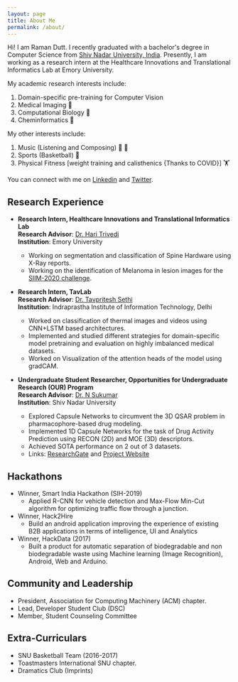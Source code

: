 ```yaml
---
layout: page
title: About Me
permalink: /about/
---
```

Hi! I am Raman Dutt. I recently graduated with a bachelor's degree in Computer Science from [Shiv Nadar University, India](https://snu.edu.in/). Presently, I am working as a research intern at the Healthcare Innovations and Translational Informatics Lab at Emory University.  

My academic research interests include: 
1. Domain-specific pre-training for Computer Vision
2. Medical Imaging :microscope:
3. Computational Biology :dna:
4. Cheminformatics  :test_tube:

My other interests include:  
1. Music (Listening and Composing) :musical_note: :guitar:
2. Sports (Basketball) :basketball:
3. Physical Fitness [weight training and calisthenics {Thanks to COVID}] :weight_lifting:  

You can connect with me on [Linkedin](https://www.linkedin.com/in/raman-dutt-84a472126/) and [Twitter](https://twitter.com/RamanDutt4).

## Research Experience  

* **Research Intern, Healthcare Innovations and Translational Informatics Lab**    
**Research Advisor**: [Dr. Hari Trivedi](https://med.emory.edu/departments/radiology/profile/?u=HMTRIVE)  
**Institution**: Emory University
  * Working on segmentation and classification of Spine Hardware using X-Ray reports.
  * Working on the identification of Melanoma in lesion images for the [SIIM-2020 challenge](https://www.kaggle.com/c/siim-isic-melanoma-classification/overview).    
  
* **Research Intern, TavLab**    
**Research Advisor**: [Dr. Tavpritesh Sethi](https://www.iiitd.ac.in/tavpritesh)  
**Institution**: Indraprastha Institute of Information Technology, Delhi
  * Worked on classification of thermal images and videos using CNN+LSTM based architectures.
  * Implemented and studied different strategies for domain-specific model pretraining and evaluation on highly imbalanced medical datasets.
  * Worked on Visualization of the attention heads of the model using gradCAM.  

* **Undergraduate Student Researcher, Opportunities for Undergraduate Research (OUR) Program**  
**Research Advisor**: [Dr. N Sukumar](https://chemistry.snu.edu.in/people/faculty/n-sukumar)  
**Institution**: Shiv Nadar University
  * Explored Capsule Networks to circumvent the 3D QSAR problem in pharmacophore-based drug modeling.
  * Implemented 1D Capsule Networks for the task of Drug Activity Prediction using RECON (2D) and MOE (3D) descriptors. 
  * Achieved SOTA performance on 2 out of 3 datasets. 
  * Links: [ResearchGate](https://bit.ly/2YpjvWS) and [Project Website](https://bit.ly/38w9f3K)
  
## Hackathons
* Winner, Smart India Hackathon (SIH-2019)
  * Applied R-CNN for vehicle detection and Max-Flow Min-Cut algorithm for optimizing traffic flow through a junction.
* Winner, Hack2Hire
  * Build an android application improving the experience of existing B2B applications in terms of intelligence, UI and Analytics
* Winner, HackData (2017)
  * Built a product for automatic separation of biodegradable and non biodegradable waste using Machine learning (Image Recognition), Android, Web and Arduino.
  
## Community and Leadership

* President, Association for Computing Machinery (ACM) chapter.
* Lead, Developer Student Club (DSC)
* Member, Student Counseling Committee

## Extra-Curriculars

* SNU Basketball Team (2016-2017)
* Toastmasters International SNU chapter.
* Dramatics Club (Imprints)
